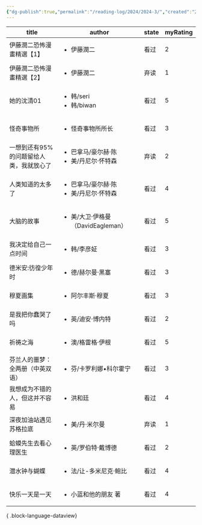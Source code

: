 ```yaml
---
{"dg-publish":true,"permalink":"/reading-log/2024/2024-3/","created":"2025-06-07T16:07:02.582+08:00"}
---
```


| title                 | author                                        | state | myRating |
| --------------------- | --------------------------------------------- | ----- | -------- |
| 伊藤潤二恐怖漫畫精選【1】         | <ul><li>伊藤潤二</li></ul>                        | 看过    | 2        |
| 伊藤潤二恐怖漫畫精選【2】         | <ul><li>伊藤潤二</li></ul>                        | 弃读    | 1        |
| 她的沈清01                | <ul><li>韩/seri</li><li>韩/biwan</li></ul>      | 看过    | 5        |
| 怪奇事物所                 | <ul><li>怪奇事物所所长</li></ul>                     | 看过    | 3        |
| 一想到还有95%的问题留给人类，我就放心了 | <ul><li>巴拿马/豪尔赫·陈</li><li>美/丹尼尔·怀特森</li></ul> | 弃读    | 2        |
| 人类知道的太多了              | <ul><li>巴拿马/豪尔赫·陈</li><li>美/丹尼尔·怀特森</li></ul> | 看过    | 4        |
| 大脑的故事                 | <ul><li>美/大卫·伊格曼（DavidEagleman）</li></ul>     | 看过    | 5        |
| 我决定给自己一点时间            | <ul><li>韩/李彦姃</li></ul>                       | 看过    | 3        |
| 德米安:彷徨少年时             | <ul><li>德/赫尔曼·黑塞</li></ul>                    | 看过    | 3        |
| 穆夏画集                  | <ul><li>阿尔丰斯·穆夏</li></ul>                     | 看过    | 3        |
| 是我把你蠢哭了吗              | <ul><li>英/迪安·博内特</li></ul>                    | 看过    | 2        |
| 祈祷之海                  | <ul><li>澳/格雷格·伊根</li></ul>                    | 看过    | 5        |
| 芬兰人的噩梦：全两册（中英双语）      | <ul><li>芬/卡罗利娜•科尔霍宁</li></ul>                 | 看过    | 3        |
| 我想成为不错的人，但这并不容易       | <ul><li>洪和廷</li></ul>                         | 看过    | 4        |
| 深夜加油站遇见苏格拉底           | <ul><li>美/丹·米尔曼</li></ul>                     | 弃读    | 1        |
| 蛤蟆先生去看心理医生            | <ul><li>英/罗伯特·戴博德</li></ul>                   | 看过    | 2        |
| 潜水钟与蝴蝶                | <ul><li>法/让-多米尼克·鲍比</li></ul>                 | 看过    | 4        |
| 快乐一天是一天               | <ul><li>小蓝和他的朋友 著</li></ul>                   | 看过    | 4        |

{ .block-language-dataview}